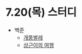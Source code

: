 # 7.20(목) 스터디

- 백준
  - [개똥벌레](https://www.acmicpc.net/problem/3020)
  - [상근이의 여행](https://www.acmicpc.net/problem/9372)
